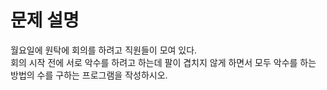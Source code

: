 # 문제 설명
월요일에 원탁에 회의를 하려고 직원들이 모여 있다.  
회의 시작 전에 서로 악수를 하려고 하는데 팔이 겹치지 않게 하면서 모두 악수를 하는 방법의 수를 구하는 프로그램을 작성하시오.
